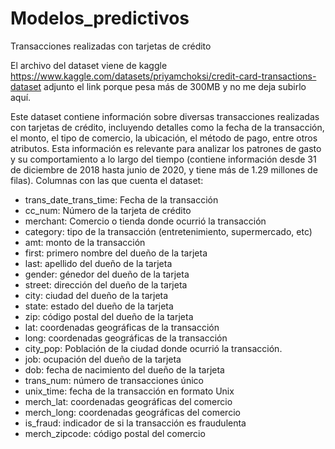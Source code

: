 # Modelos_predictivos
Transacciones realizadas con tarjetas de crédito

El archivo del dataset viene de kaggle 
 https://www.kaggle.com/datasets/priyamchoksi/credit-card-transactions-dataset
adjunto el link porque pesa más de 300MB y no me deja subirlo aquí.

Este dataset contiene información sobre diversas transacciones realizadas con tarjetas de crédito, incluyendo detalles como la fecha de la transacción, el monto, el tipo de comercio, la ubicación, el método de pago, entre otros atributos. Esta información es relevante para analizar los patrones de gasto y su comportamiento a lo largo del tiempo (contiene información desde 31 de diciembre de 2018 hasta junio de 2020, y tiene más de 1.29 millones de filas).
Columnas con las que cuenta el dataset:
-	trans_date_trans_time: Fecha de la transacción
-	cc_num: Número de la tarjeta de crédito
-	merchant: Comercio o tienda donde ocurrió la transacción
-	category: tipo de la transacción (entretenimiento, supermercado, etc)
-	amt: monto de la transacción
-	first: primero nombre del dueño de la tarjeta
-	last: apellido del dueño de la tarjeta
-	gender: génedor del dueño de la tarjeta
-	street: dirección del dueño de la tarjeta
-	city: ciudad del dueño de la tarjeta
-	state: estado del dueño de la tarjeta
-	zip: código postal del dueño de la tarjeta
-	lat: coordenadas geográficas de la transacción
-	long: coordenadas geográficas de la transacción
-	city_pop: Población de la ciudad donde ocurrió la transacción.
-	job: ocupación del dueño de la tarjeta
-	dob: fecha de nacimiento del dueño de la tarjeta
-	trans_num: número de transacciones único
-	unix_time: fecha de la transacción en formato Unix
-	merch_lat: coordenadas geográficas del comercio
-	merch_long: coordenadas geográficas del comercio
-	is_fraud: indicador de si la transacción es fraudulenta
-	merch_zipcode: código postal del comercio
